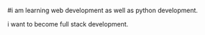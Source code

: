#i am learning web development as well as python development.

i want to become full stack development.
